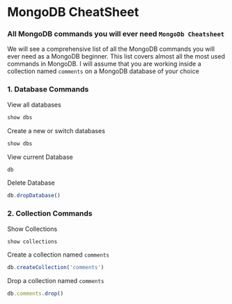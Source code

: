 # MongoDB CheatSheet

### All MongoDB commands you will ever need `MongoDb Cheatsheet`

We will see a comprehensive list of all the MongoDB commands you will ever need as a MongoDB beginner. This list covers almost all the most used commands in MongoDB.
I will assume that you are working inside a collection named `comments` on a MongoDB database of your choice

### 1. Database Commands
View all databases
```js
show dbs
```
Create a new or switch databases 
```js 
show dbs
```
View current Database

```js
db
```
Delete Database 

```js
db.dropDatabase()
```
### 2. Collection Commands
Show Collections
```js
show collections
```
Create a collection named `comments`
```js
db.createCollection('comments')
```
Drop a collection named `comments`
```js
db.comments.drop()
```



